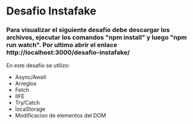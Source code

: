 # Desafio Instafake
### Para visualizar el siguiente desafio debe descargar los archivos, ejecutar los comandos "npm install" y luego "npm run watch". Por ultimo abrir el enlace http://localhost:3000/desafio-instafake/

En este desafio se utilizo:
- Async/Await
- Arreglos
- Fetch
- IIFE
- Try/Catch
- locaStorage
- Modificacion de elementos del DOM